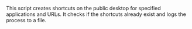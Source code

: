This script creates shortcuts on the public desktop for specified applications and URLs. 
It checks if the shortcuts already exist and logs the process to a file.